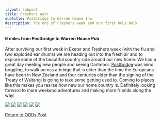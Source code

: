 ```yaml
---
layout: subpost
title: Freshers Walk
subtitle: Postbridge to Warren House Inn
description: The end of Freshers week and our first OODs Walk
---
```


<h4>6 miles from Postbridge to Warren House Pub</h4>

After surviving our first week in Exeter and Freshers week (with the flu and two exploded ear drums) we are heading out into the fresh air and to explore some of the beautiful country side around our new home. 
We had a great day meeting new people and seeing Dartmoor. <a target="_blank" href="https://www.visitdartmoor.co.uk/explore-dartmoor/central-dartmoor/postbridge">Postbridge</a> was mind boggling, to walk across a bridge that is older than the time the Europeans have been in New Zealand and four centuries older than the signing of the Treaty of Waitangi is going to take some getting used to.
Coming to places like this makes you realise how new our home country is. 
Definitely looking forward to more weekend adventures and making more friends along the way!

<img src="https://adventuresofthetravellingtwins.com/Photos/2013-09-21-Freshers/day11-min.jpg" class="image1">
<img src="https://adventuresofthetravellingtwins.com/Photos/2013-09-21-Freshers/day12-min.JPG" class="image1">
<img src="https://adventuresofthetravellingtwins.com/Photos/2013-09-21-Freshers/day13-min.JPG" class="image1">
<img src="https://adventuresofthetravellingtwins.com/Photos/2013-09-21-Freshers/day14-min.JPG" class="image1">
<img src="https://adventuresofthetravellingtwins.com/Photos/2013-09-21-Freshers/day15-min.JPG" class="image1">
<img src="https://adventuresofthetravellingtwins.com/Photos/2013-09-21-Freshers/day16-min.JPG" class="image1">

<a href="https://adventuresofthetravellingtwins.com/2013/09/21/oddswalks/">Return to OODs Post</a>
